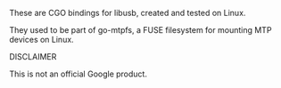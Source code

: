 These are CGO bindings for libusb, created and tested on Linux.

They used to be part of go-mtpfs, a FUSE filesystem for mounting MTP
devices on Linux.


DISCLAIMER

This is not an official Google product.
